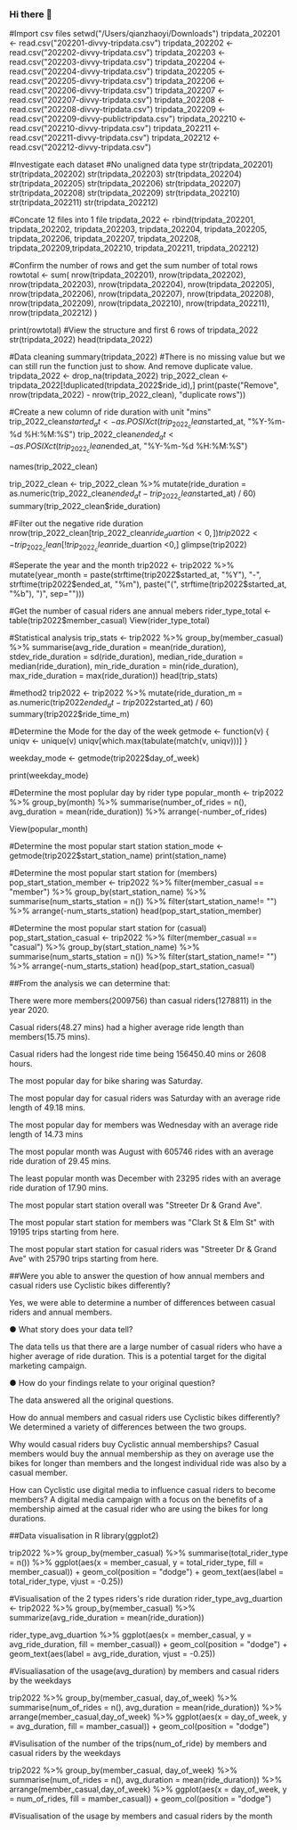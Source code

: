 ### Hi there 👋

<!--
**annyannyanny/annyannyanny** is a ✨ _special_ ✨ repository because its `README.md` (this file) appears on your GitHub profile.

Here are some ideas to get you started:

- 🔭 I’m currently working on ...
- 🌱 I’m currently learning ...
- 👯 I’m looking to collaborate on ...
- 🤔 I’m looking for help with ...
- 💬 Ask me about ...
- 📫 How to reach me: ...
- 😄 Pronouns: ...
- ⚡ Fun fact: ...
-->
#Import csv files 
setwd("/Users/qianzhaoyi/Downloads")
tripdata_202201 <- read.csv("202201-divvy-tripdata.csv")
tripdata_202202 <- read.csv("202202-divvy-tripdata.csv")
tripdata_202203 <- read.csv("202203-divvy-tripdata.csv")
tripdata_202204 <- read.csv("202204-divvy-tripdata.csv")
tripdata_202205 <- read.csv("202205-divvy-tripdata.csv")
tripdata_202206 <- read.csv("202206-divvy-tripdata.csv")
tripdata_202207 <- read.csv("202207-divvy-tripdata.csv")
tripdata_202208 <- read.csv("202208-divvy-tripdata.csv")
tripdata_202209 <- read.csv("202209-divvy-publictripdata.csv")
tripdata_202210 <- read.csv("202210-divvy-tripdata.csv")
tripdata_202211 <- read.csv("202211-divvy-tripdata.csv")
tripdata_202212 <- read.csv("202212-divvy-tripdata.csv")

#Investigate each dataset
#No unaligned data type
str(tripdata_202201)
str(tripdata_202202)
str(tripdata_202203)
str(tripdata_202204)
str(tripdata_202205)
str(tripdata_202206)
str(tripdata_202207)
str(tripdata_202208)
str(tripdata_202209)
str(tripdata_202210)
str(tripdata_202211)
str(tripdata_202212)

#Concate 12 files into 1 file
tripdata_2022 <- rbind(tripdata_202201, tripdata_202202, tripdata_202203, tripdata_202204, 
                       tripdata_202205, tripdata_202206, tripdata_202207, tripdata_202208, 
                       tripdata_202209,tripdata_202210, tripdata_202211, tripdata_202212)

#Confirm the number of rows and get the sum number of total rows
rowtotal <- sum(
  nrow(tripdata_202201),
  nrow(tripdata_202202),
  nrow(tripdata_202203),
  nrow(tripdata_202204),
  nrow(tripdata_202205),
  nrow(tripdata_202206),
  nrow(tripdata_202207),
  nrow(tripdata_202208),
  nrow(tripdata_202209),
  nrow(tripdata_202210),
  nrow(tripdata_202211),
  nrow(tripdata_202212)
)

print(rowtotal)
#View the structure and first 6 rows of tripdata_2022
str(tripdata_2022)
head(tripdata_2022)

#Data cleaning
summary(tripdata_2022)
#There is no missing value but we can still run the function just to show. And remove duplicate value.
tripdata_2022 <- drop_na(tripdata_2022)
trip_2022_clean <- tripdata_2022[!duplicated(tripdata_2022$ride_id),]
print(paste("Remove", nrow(tripdata_2022) - nrow(trip_2022_clean), "duplicate rows"))

#Create a new column of ride duration with unit "mins"
trip_2022_clean$started_at <- as.POSIXct(trip_2022_clean$started_at, "%Y-%m-%d %H:%M:%S")
trip_2022_clean$ended_at <- as.POSIXct(trip_2022_clean$ended_at, "%Y-%m-%d %H:%M:%S")

names(trip_2022_clean)

trip_2022_clean <- trip_2022_clean %>%
  mutate(ride_duration = as.numeric(trip_2022_clean$ended_at - trip_2022_clean$started_at) / 60)
summary(trip_2022_clean$ride_duration)

#Filter out the negative ride duration
nrow(trip_2022_clean[trip_2022_clean$ride_duartion < 0,])
trip2022 <- trip_2022_clean[!trip_2022_clean$ride_duartion <0,]
glimpse(trip2022)

#Seperate the year and the month 
trip2022 <- trip2022 %>%
  mutate(year_month = paste(strftime(trip2022$started_at, "%Y"),
                            "-",
                            strftime(trip2022$ended_at, "%m"),
                            paste("(", strftime(trip2022$started_at, "%b"), ")", sep="")))

#Get the number of casual riders ane annual mebers
rider_type_total <- table(trip2022$member_casual)
View(rider_type_total)

#Statistical analysis
trip_stats <- trip2022 %>% 
  group_by(member_casual) %>% 
  summarise(avg_ride_duration = mean(ride_duration), 
            stdev_ride_duration = sd(ride_duration), 
            median_ride_duration = median(ride_duration), 
            min_ride_duration = min(ride_duration), 
            max_ride_duration = max(ride_duration))
head(trip_stats)

#method2
trip2022 <- trip2022 %>%
  mutate(ride_duration_m = as.numeric(trip2022$ended_at - trip2022$started_at) / 60)
summary(trip2022$ride_time_m)

#Determine the Mode for the day of the week
getmode <- function(v) {
  uniqv <- unique(v)
  uniqv[which.max(tabulate(match(v, uniqv)))]
}

weekday_mode <- getmode(trip2022$day_of_week)

print(weekday_mode)

#Determine the most poplular day by rider type
popular_month <- trip2022 %>% 
  group_by(month) %>% 
  summarise(number_of_rides = n(), avg_duration = mean(ride_duration)) %>% 
  arrange(-number_of_rides)

View(popular_month)


#Determine the most popular start station
station_mode <- getmode(trip2022$start_station_name)
print(station_name)

#Determine the most popular start station for (members)
pop_start_station_member <- trip2022 %>% 
  filter(member_casual == "member") %>% 
  group_by(start_station_name) %>% 
  summarise(num_starts_station = n()) %>% 
  filter(start_station_name!= "") %>% 
  arrange(-num_starts_station)
head(pop_start_station_member)

#Determine the most popular start station for (casual)
pop_start_station_casual <- trip2022 %>% 
  filter(member_casual == "casual") %>% 
  group_by(start_station_name) %>% 
  summarise(num_starts_station = n()) %>% 
  filter(start_station_name!= "") %>% 
  arrange(-num_starts_station)
head(pop_start_station_casual)

##From the analysis we can determine that:

There were more members(2009756) than casual riders(1278811) in the year 2020.

Casual riders(48.27 mins) had a higher average ride length than members(15.75 mins).

Casual riders had the longest ride time being 156450.40 mins or 2608 hours.

The most popular day for bike sharing was Saturday.

The most popular day for casual riders was Saturday with an average ride length of 49.18 mins.

The most popular day for members was Wednesday with an average ride length of 14.73 mins

The most popular month was August with 605746 rides with an average ride duration of 29.45 mins.

The least popular month was December with 23295 rides with an average ride duration of 17.90 mins.

The most popular start station overall was "Streeter Dr & Grand Ave".

The most popular start station for members was "Clark St & Elm St" with 19195 trips starting from here.

The most popular start station for casual riders was "Streeter Dr & Grand Ave" with 25790 trips starting from here.

##Were you able to answer the question of how annual members and casual riders use Cyclistic bikes differently?

Yes, we were able to determine a number of differences between casual riders and annual members.

● What story does your data tell?
  
  The data tells us that there are a large number of casual riders who have a higher average of ride duration. This is a potential target for the digital marketing campaign.

● How do your findings relate to your original question?
  
  The data answered all the original questions.

How do annual members and casual riders use Cyclistic bikes differently?
  We determined a variety of differences between the two groups.

Why would casual riders buy Cyclistic annual memberships?
  Casual members would buy the annual membership as they on average use the bikes for longer than members and the longest individual ride was also by a casual member.

How can Cyclistic use digital media to influence casual riders to become members?
  A digital media campaign with a focus on the benefits of a membership aimed at the casual rider who are using the bikes for long durations.

##Data visualisation in R
library(ggplot2)

trip2022 %>% 
  group_by(member_casual) %>% 
  summarise(total_rider_type = n()) %>% 
  ggplot(aes(x = member_casual, y = total_rider_type, fill = member_casual)) + 
  geom_col(position = "dodge") + geom_text(aes(label = total_rider_type, vjust = -0.25))


#Visualisation of the 2 types riders's ride duration
rider_type_avg_duartion <- trip2022 %>% 
  group_by(member_casual) %>% 
  summarize(avg_ride_duration = mean(ride_duration))

rider_type_avg_duartion %>% 
  ggplot(aes(x = member_casual, y = avg_ride_duration, fill = member_casual)) +
  geom_col(position = "dodge") + geom_text(aes(label = avg_ride_duration, vjust = -0.25))


#Visualiasation of the usage(avg_duration) by members and casual riders by the weekdays

trip2022 %>% 
  group_by(member_casual, day_of_week) %>% 
  summarise(num_of_rides = n(), avg_duration = mean(ride_duration)) %>% 
  arrange(member_casual,day_of_week) %>% 
  ggplot(aes(x = day_of_week, y = avg_duration, fill = mamber_casual)) +
  geom_col(position = "dodge")

#Visulisation of the number of the trips(num_of_ride) by members and casual riders by the weekdays

trip2022 %>% 
  group_by(member_casual, day_of_week) %>% 
  summarise(num_of_rides = n(), avg_duration = mean(ride_duration)) %>% 
  arrange(member_casual,day_of_week) %>% 
  ggplot(aes(x = day_of_week, y = num_of_rides, fill = mamber_casual)) +
  geom_col(position = "dodge")

#Visualisation of the usage by members and casual riders by the month
